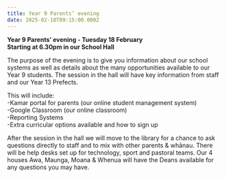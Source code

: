 ```yaml
---
title: Year 9 Parents’ evening
date: 2025-02-18T09:15:00.000Z
---
```

**Year 9 Parents’ evening - Tuesday 18 February  
Starting at 6.30pm in our School Hall** 



The purpose of the evening is to give you information about our school systems as well as details about the many opportunities available to our Year 9 students. The session in the hall will have key information from staff and our Year 13 Prefects.  

This will include:  
-Kamar portal for parents (our online student management system)  
-Google Classroom (our online classroom)  
-Reporting Systems  
-Extra curricular options available and how to sign up

After the session in the hall we will move to the library for a chance to ask questions directly to staff and to mix with other parents & whānau. There will be help desks set up for technology, sport and pastoral teams. Our 4 houses Awa, Maunga, Moana & Whenua will have the Deans available for any questions you may have.

